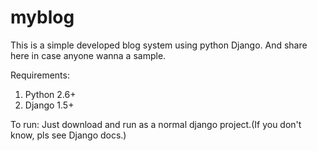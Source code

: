 myblog
======

This is a simple developed blog system using python Django.
And share here in case anyone wanna a sample.

Requirements:
1. Python 2.6+
2. Django 1.5+

To run:
Just download and run as a normal django project.(If you don't know, pls see Django docs.)
